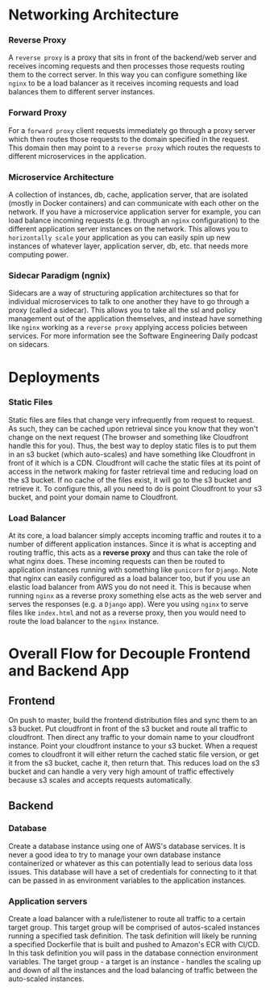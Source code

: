 # Networking Architecture

### Reverse Proxy

A `reverse proxy` is a proxy that sits in front of the backend/web server and receives incoming requests and then processes those requests routing them to the correct server. In this way you can configure something like `nginx` to be a load balancer as it receives incoming requests and load balances them to different server instances.

### Forward Proxy

For a `forward proxy` client requests immediately go through a proxy server which then routes those requests to the domain specified in the request. This domain then may point to a `reverse proxy` which routes the requests to different microservices in the application.

### Microservice Architecture

A collection of instances, db, cache, application server, that are isolated (mostly in Docker containers) and can communicate with each other on the network. If you have a microservice application server for example, you can load balance incoming requests (e.g. through an `nginx` configuration) to the different application server instances on the network. This allows you to `horizontally scale` your application as you can easily spin up new instances of whatever layer, application server, db, etc. that needs more computing power.

### Sidecar Paradigm (ngnix)

Sidecars are a way of structuring application architectures so that for individual microservices to talk to one another they have to go through a proxy (called a sidecar). This allows you to take all the ssl and policy management out of the application themselves, and instead have something like `nginx` working as a `reverse proxy` applying access policies between services. For more information see the Software Engineering Daily podcast on sidecars.

# Deployments

### Static Files

Static files are files that change very infrequently from request to request. As such, they can be cached upon retrieval since you know that they won't change on the next request (The browser and something like Cloudfront handle this for you). Thus, the best way to deploy static files is to put them in an s3 bucket (which auto-scales) and have something like Cloudfront in front of it which is a CDN. Cloudfront will cache the static files at its point of access in the network making for faster retrieval time and reducing load on the s3 bucket. If no cache of the files exist, it will go to the s3 bucket and retrieve it. To configure this, all you need to do is point Cloudfront to your s3 bucket, and point your domain name to Cloudfront.

### Load Balancer

At its core, a load balancer simply accepts incoming traffic and routes it to a number of different application instances. Since it is what is accepting and routing traffic, this acts as a **reverse proxy** and thus can take the role of what nginx does. These incoming requests can then be routed to application instances running with something like `gunicorn` for `Django`. Note that nginx can easily configured as a load balancer too, but if you use an elastic load balancer from AWS you do not need it. This is because when running `nginx` as a reverse proxy something else acts as the web server and serves the responses (e.g. a `Django` app). Were you using `nginx` to serve files like `index.html` and not as a reverse proxy, then you would need to route the load balancer to the `nginx` instance.

# Overall Flow for Decouple Frontend and Backend App

## Frontend

On push to master, build the frontend distribution files and sync them to an s3 bucket. Put cloudfront in front of the s3 bucket and route all traffic to cloudfront. Then direct any traffic to your domain name to your cloudfront instance. Point your cloudfront instance to your s3 bucket. When a request comes to cloudfront it will either return the cached static file version, or get it from the s3 bucket, cache it, then return that. This reduces load on the s3 bucket and can handle a very very high amount of traffic effectively because s3 scales and accepts requests automatically.

## Backend

### Database

Create a database instance using one of AWS's database services. It is never a good idea to try to manage your own database instance containerized or whatever as this can potentially lead to serious data loss issues. This database will have a set of credentials for connecting to it that can be passed in as environment variables to the application instances.

### Application servers

Create a load balancer with a rule/listener to route all traffic to a certain target group. This target group will be comprised of autos-scaled instances running a specified task definition. The task definition will likely be running a specified Dockerfile that is built and pushed to Amazon's ECR with CI/CD. In this task definition you will pass in the database connection environment variables. The target group - a target is an instance - handles the scaling up and down of all the instances and the load balancing of traffic between the auto-scaled instances.
